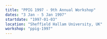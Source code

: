 ```yaml
---
title: "PPIG 1997 - 9th Annual Workshop"
dates: "3 Jan - 5 Jan 1997"
startdate: "1997-01-03"
location: "Sheffield Hallam University, UK"
workshop: "ppig-1997"
---
```

